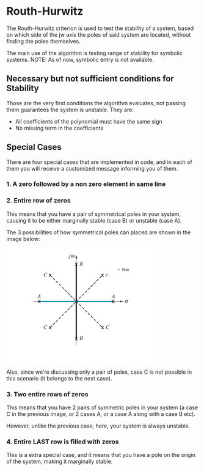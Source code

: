 # Routh-Hurwitz
The Routh-Hurwitz criterion is used to test the stability of a system, based on which side of the jw axis the poles of said system are located, without finding the poles themselves.

The main use of the algorithm is testing range of stability for symbolic systems.
NOTE: As of now, symbolic entry is not available. 

## Necessary but not sufficient conditions for Stability
Those are the very first conditions the algorithm evaluates, not passing them guarantees the system is unstable. They are:

* All coefficients of the polynomial must have the same sign
* No missing term in the coefficients


## Special Cases
There are four special cases that are implemented in code, and in each of them you will receive a customized message informing you of them.

### 1. A zero followed by a non zero element in same line

### 2. Entire row of zeros
This means that you have a pair of symmetrical poles in your system, causing it to be either marginally stable (case B) or unstable (case A).

The 3 possibilities of how symmetrical poles can placed are shown in the image below:

![Image!](Images/Symmetric_Poles.png)

Also, since we're discussing only a pair of poles, case C is not possible in this scenario (it belongs to the next case).

### 3. Two entire rows of zeros
This means that you have 2 pairs of symmetric poles in your system (a case C in the previous image, or 2 cases A, or a case A along with a case B etc).

However, unlike the previous case, here,  your system is always unstable.

### 4. Entire LAST row is filled with zeros
This is a extra special case, and it means that you have a pole on the origin of the system, making it marginally stable.
